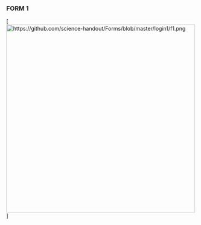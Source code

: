 ### FORM 1 

[<img src="" align="center" width="500" alt="https://github.com/science-handout/Forms/blob/master/login1/f1.png">]
